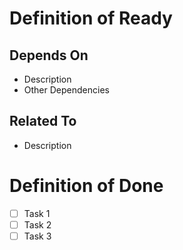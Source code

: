 # Definition of Ready

## Depends On
- <Ticket No.> Description
- Other Dependencies

## Related To #
- <Ticket No.> Description

# Definition of Done

- [ ] Task 1
- [ ] Task 2
- [ ] Task 3
